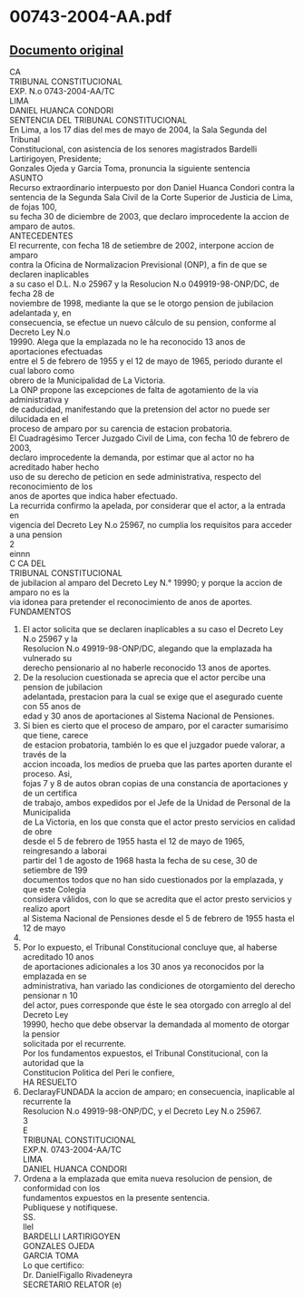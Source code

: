 
00743-2004-AA.pdf
=================
  
[Documento original](https://tc.gob.pe/jurisprudencia/2004/00743-2004-AA.pdf)  
---  
CA  
TRIBUNAL CONSTITUCIONAL  
EXP. N.o 0743-2004-AA/TC  
LIMA  
DANIEL HUANCA CONDORI  
SENTENCIA DEL TRIBUNAL CONSTITUCIONAL  
En Lima, a los 17 dias del mes de mayo de 2004, la Sala Segunda del Tribunal  
Constitucional, con asistencia de los senores magistrados Bardelli Lartirigoyen, Presidente;  
Gonzales Ojeda y Garcia Toma, pronuncia la siguiente sentencia  
ASUNTO  
Recurso extraordinario interpuesto por don Daniel Huanca Condori contra la  
sentencia de la Segunda Sala Civil de la Corte Superior de Justicia de Lima, de fojas 100,  
su fecha 30 de diciembre de 2003, que declaro improcedente la accion de amparo de autos.  
ANTECEDENTES  
El recurrente, con fecha 18 de setiembre de 2002, interpone accion de amparo  
contra la Oficina de Normalizacion Previsional (ONP), a fin de que se declaren inaplicables  
a su caso el D.L. N.o 25967 y la Resolucion N.o 049919-98-ONP/DC, de fecha 28 de  
noviembre de 1998, mediante la que se le otorgo pension de jubilacion adelantada y, en  
consecuencia, se efectue un nuevo câlculo de su pension, conforme al Decreto Ley N.o  
19990. Alega que la emplazada no le ha reconocido 13 anos de aportaciones efectuadas  
entre el 5 de febrero de 1955 y el 12 de mayo de 1965, periodo durante el cual laboro como  
obrero de la Municipalidad de La Victoria.  
La ONP propone las excepciones de falta de agotamiento de la via administrativa y  
de caducidad, manifestando que la pretension del actor no puede ser dilucidada en el  
proceso de amparo por su carencia de estacion probatoria.  
El Cuadragésimo Tercer Juzgado Civil de Lima, con fecha 10 de febrero de 2003,  
declaro improcedente la demanda, por estimar que al actor no ha acreditado haber hecho  
uso de su derecho de peticion en sede administrativa, respecto del reconocimiento de los  
anos de aportes que indica haber efectuado.  
La recurrida confirmo la apelada, por considerar que el actor, a la entrada en  
vigencia del Decreto Ley N.o 25967, no cumplia los requisitos para acceder a una pension  
2  
einnn  
C CA DEL  
TRIBUNAL CONSTITUCIONAL  
de jubilacion al amparo del Decreto Ley N.° 19990; y porque la accion de amparo no es la  
via idonea para pretender el reconocimiento de anos de aportes.  
FUNDAMENTOS  
1. El actor solicita que se declaren inaplicables a su caso el Decreto Ley N.o 25967 y la  
Resolucion N.o 49919-98-ONP/DC, alegando que la emplazada ha vulnerado su  
derecho pensionario al no haberle reconocido 13 anos de aportes.  
2. De la resolucion cuestionada se aprecia que el actor percibe una pension de jubilacion  
adelantada, prestacion para la cual se exige que el asegurado cuente con 55 anos de  
edad y 30 anos de aportaciones al Sistema Nacional de Pensiones.  
3. Si bien es cierto que el proceso de amparo, por el caracter sumarisimo que tiene, carece  
de estacion probatoria, también lo es que el juzgador puede valorar, a través de la  
accion incoada, los medios de prueba que las partes aporten durante el proceso. Asi,  
fojas 7 y 8 de autos obran copias de una constancia de aportaciones y de un certifica  
de trabajo, ambos expedidos por el Jefe de la Unidad de Personal de la Municipalida  
de La Victoria, en los que consta que el actor presto servicios en calidad de obre  
desde el 5 de febrero de 1955 hasta el 12 de mayo de 1965, reingresando a laborai  
partir del 1 de agosto de 1968 hasta la fecha de su cese, 30 de setiembre de 199  
documentos todos que no han sido cuestionados por la emplazada, y que este Colegia  
considera vâlidos, con lo que se acredita que el actor presto servicios y realizo aport  
al Sistema Nacional de Pensiones desde el 5 de febrero de 1955 hasta el 12 de mayo  
1965.  
4. Por lo expuesto, el Tribunal Constitucional concluye que, al haberse acreditado 10 anos  
de aportaciones adicionales a los 30 anos ya reconocidos por la emplazada en se  
administrativa, han variado las condiciones de otorgamiento del derecho pensionar n 10  
del actor, pues corresponde que éste le sea otorgado con arreglo al del Decreto Ley  
19990, hecho que debe observar la demandada al momento de otorgar la pensior  
solicitada por el recurrente.  
Por los fundamentos expuestos, el Tribunal Constitucional, con la autoridad que la  
Constitucion Politica del Peri le confiere,  
HA RESUELTO  
1. DeclarayFUNDADA la accion de amparo; en consecuencia, inaplicable al recurrente la  
Resolucion N.o 49919-98-ONP/DC, y el Decreto Ley N.o 25967.  
3  
E  
TRIBUNAL CONSTITUCIONAL  
EXP.N. 0743-2004-AA/TC  
LIMA  
DANIEL HUANCA CONDORI  
2. Ordena a la emplazada que emita nueva resolucion de pension, de conformidad con los  
fundamentos expuestos en la presente sentencia.  
Publiquese y notifiquese.  
SS.  
llel  
BARDELLI LARTIRIGOYEN  
GONZALES OJEDA  
GARCIA TOMA  
Lo que certifico:  
Dr. DanielFigallo Rivadeneyra  
SECRETARIO RELATOR (e)